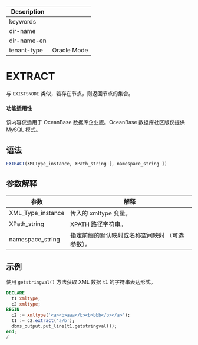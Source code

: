| Description   |                 |
|---------------|-----------------|
| keywords      |                 |
| dir-name      |                 |
| dir-name-en   |                 |
| tenant-type   | Oracle Mode     |

# EXTRACT

与 `EXISTSNODE` 类似，若存在节点，则返回节点的集合。

  <main id="notice" >
    <h4>功能适用性</h4>
    <p>该内容仅适用于 OceanBase 数据库企业版。OceanBase 数据库社区版仅提供 MySQL 模式。</p>
  </main>

## 语法

```sql
EXTRACT(XMLType_instance, XPath_string [, namespace_string ])
```

## 参数解释

|   参数    |                   解释                   |
|---------|----------------------------------------|
| XML_Type_instance | 传入的 xmltype 变量。|
| XPath_string | XPATH 路径字符串。 |
| namespace_string | 指定前缀的默认映射或名称空间映射 （可选参数）。|

## 示例

使用 `getstringval()` 方法获取 XML 数据 `t1` 的字符串表达形式。

```sql
DECLARE
  t1 xmltype;
  c2 xmltype;
BEGIN
  c2 := xmltype('<a><b>aaa</b><b>bbb</b></a>');
  t1 := c2.extract('a/b');
  dbms_output.put_line(t1.getstringval());
end;
/
```
